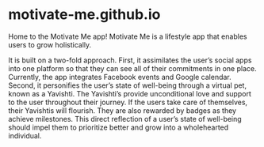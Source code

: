 # motivate-me.github.io
Home to the Motivate Me app!
Motivate Me is a lifestyle app that enables users to grow holistically. 

It is built on a two-fold approach. First, it assimilates the user’s social apps into one platform so that they can see all of their commitments in one place. Currently, the app integrates Facebook events and Google calendar. Second, it personifies the user’s state of well-being through a virtual pet, known as a Yavishti. The Yavishti’s provide unconditional love and support to the user throughout their journey. If the users take care of themselves, their Yavishtis will flourish. They are also rewarded by badges as they achieve milestones. This direct reflection of a user’s state of well-being should impel them to prioritize better and grow into a wholehearted individual.

